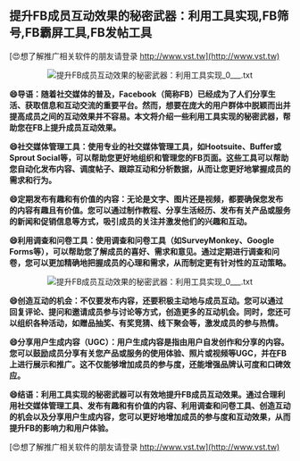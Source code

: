 ## **提升FB成员互动效果的秘密武器：利用工具实现,FB筛号,FB霸屏工具,FB发帖工具**

[😍想了解推广相关软件的朋友请登录 http://www.vst.tw](http://www.vst.tw)

 <center><img src="https://vst.tw/MP4/tuiguang/png/3.png" alt="提升FB成员互动效果的秘密武器：利用工具实现_0___.txt"></center>

**😄导语：随着社交媒体的普及，Facebook（简称FB）已经成为了人们分享生活、获取信息和互动交流的重要平台。然而，想要在庞大的用户群体中脱颖而出并提高成员之间的互动效果并不容易。本文将介绍一些利用工具实现的秘密武器，帮助您在FB上提升成员互动效果。**

**😄社交媒体管理工具：使用专业的社交媒体管理工具，如Hootsuite、Buffer或Sprout Social等，可以帮助您更好地组织和管理您的FB页面。这些工具可以帮助您自动化发布内容、调度帖子、跟踪互动和分析数据，从而让您更好地掌握成员的需求和行为。**

**😄定期发布有趣和有价值的内容：无论是文字、图片还是视频，都要确保您发布的内容有趣且有价值。您可以通过制作教程、分享生活经历、发布有关产品或服务的新闻和促销信息等方式，吸引成员的关注并激发他们的兴趣和互动。**

**😄利用调查和问卷工具：使用调查和问卷工具（如SurveyMonkey、Google Forms等），可以帮助您了解成员的喜好、需求和意见。通过定期进行调查和问卷，您可以更加精确地把握成员的心理和需求，从而制定更有针对性的互动策略。**

 <center><img src="https://vst.tw/MP4/tuiguang/png/4.png" alt="提升FB成员互动效果的秘密武器：利用工具实现_0___.txt"></center>

**😄创造互动的机会：不仅要发布内容，还要积极主动地与成员互动。您可以通过回复评论、提问和邀请成员参与讨论等方式，创造更多的互动机会。同时，您还可以组织各种活动，如赠品抽奖、有奖竞猜、线下聚会等，激发成员的参与热情。**

**😄分享用户生成内容（UGC）：用户生成内容是指由用户自发创作和分享的内容。您可以鼓励成员分享有关您产品或服务的使用体验、照片或视频等UGC，并在FB上进行展示和推广。这不仅能够增加成员的参与度，还能增强品牌认可度和口碑效应。**

**😄结语：利用工具实现的秘密武器可以有效地提升FB成员互动效果。通过合理利用社交媒体管理工具、发布有趣和有价值的内容、利用调查和问卷工具、创造互动的机会以及分享用户生成内容，您可以更好地增加成员的参与度和互动效果，从而提升FB的影响力和用户体验。**

[😍想了解推广相关软件的朋友请登录 http://www.vst.tw](http://www.vst.tw)



